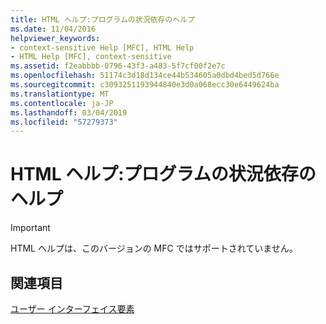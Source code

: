 ```yaml
---
title: HTML ヘルプ:プログラムの状況依存のヘルプ
ms.date: 11/04/2016
helpviewer_keywords:
- context-sensitive Help [MFC], HTML Help
- HTML Help [MFC], context-sensitive
ms.assetid: f2eabbbb-0796-43f3-a483-5f7cf00f2e7c
ms.openlocfilehash: 51174c3d18d134ce44b534605a0dbd4bed5d766e
ms.sourcegitcommit: c3093251193944840e3d0a068ecc30e6449624ba
ms.translationtype: MT
ms.contentlocale: ja-JP
ms.lasthandoff: 03/04/2019
ms.locfileid: "57279373"
---
```

# <a name="html-help-context-sensitive-help-for-your-programs"></a>HTML ヘルプ:プログラムの状況依存のヘルプ

> [!IMPORTANT]
>  HTML ヘルプは、このバージョンの MFC ではサポートされていません。

## <a name="see-also"></a>関連項目

[ユーザー インターフェイス要素](../mfc/user-interface-elements-mfc.md)
